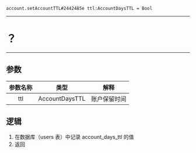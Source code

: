 ```
account.setAccountTTL#2442485e ttl:AccountDaysTTL = Bool
```

---
# ？
---

## 参数
参数名称 | 类型 | 解释
:-: | :-: | :-:
ttl | AccountDaysTTL | 账户保留时间

## 逻辑
1. 在数据库（users 表）中记录 account_days_ttl 的值
2. 返回